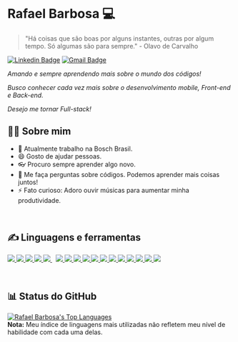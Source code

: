 # Rafael Barbosa :computer:
>"Há coisas que são boas por alguns instantes, outras por algum tempo. Só algumas são para sempre." - Olavo de Carvalho

[![Linkedin Badge](https://img.shields.io/badge/-LinkedIn-blue?style=flat-square&logo=Linkedin&logoColor=white&link=https://www.linkedin.com/in/rafael-barbosa-da-silvaa/)](https://www.linkedin.com/in/rafael-barbosa-da-silvaa/)
[![Gmail Badge](https://img.shields.io/badge/-Gmail-c14438?style=flat-square&logo=Gmail&logoColor=white&link=mailto:rafabdasilva12@gmail.com)](mailto:rafabdasilva12@gmail.com)

*Amando e sempre aprendendo mais sobre o mundo dos códigos!*

*Busco conhecer cada vez mais sobre o desenvolvimento mobile, Front-end e Back-end.*

*Desejo me tornar Full-stack!*


## 🙋‍♂️ Sobre mim

 - 🤖 Atualmente trabalho na Bosch Brasil.
 - 😄 Gosto de ajudar pessoas.
 - 👓 Procuro sempre aprender algo novo.
 - 💬 Me faça perguntas sobre códigos. Podemos aprender mais coisas juntos!
 - ⚡ Fato curioso: Adoro ouvir músicas para aumentar minha produtividade.

<br />

## ✍ Linguagens e ferramentas

<p align="left"> 
    <!-- python -->
    <a href="https://www.python.org" target="blank" title="Python"> <img src="https://img.icons8.com/color/48/000000/python.png"/> </a> 
    <!-- java -->
    <a href="https://www.java.com" target="_blank" title="Java"> <img src="https://img.icons8.com/color/48/000000/java-coffee-cup-logo.png"/> </a>
    <!-- js -->
    <a href="https://developer.mozilla.org/en-US/docs/Web/JavaScript" target="_blank" title="Javascript"> <img src="https://img.icons8.com/color/48/000000/javascript.png"/> </a> 
    <!-- C -->
    <a href="https://www.learn-c.org" target="_blank" title="C Language"> <img src="https://img.icons8.com/color/48/000000/c-programming.png"/> </a> 
    <!-- mysql -->
    <a style="padding-right:8px;" href="https://www.mysql.com/" target="_blank" title="MySQL"> <img src="https://img.icons8.com/fluent/50/000000/mysql-logo.png"/> </a>
    <!-- html -->
    <a href="https://www.w3.org/html/" target="_blank" title="HTML5"> <img src="https://img.icons8.com/color/48/000000/html-5.png"/> </a> 
    <!-- css -->
    <a href="https://www.w3schools.com/css/" target="_blank" title="CSS3"> <img src="https://img.icons8.com/color/48/000000/css3.png"/> </a> 
    <!-- sass -->
    <a href="https://sass-lang.com" target="_blank" title="Sass"> <img src="https://img.icons8.com/color/48/000000/sass.png"/> </a>  
    <!-- git -->
    <a href="https://git-scm.com/" target="_blank" title="Git"> <img src="https://img.icons8.com/color/48/000000/git.png"/> </a> 
    <!-- react native -->
    <a href="https://reactjs.org/" target="_blank" title="React Native"> <img src="https://img.icons8.com/color/48/000000/react-native.png"/> </a>
    <!-- Vue JS -->
    <a href="https://vuejs.org" target="_blank" title="Vue JS"> <img src="https://img.icons8.com/color/48/000000/vue-js.png"/> </a>
    <!-- Nuxt JS -->
    <a href="https://nuxtjs.org" target="_blank" title="NUXT JS"> <img src="https://img.icons8.com/external-tal-revivo-shadow-tal-revivo/48/000000/external-nuxt-js-a-free-and-open-source-web-application-framework-logo-shadow-tal-revivo.png"/> </a>
    <!-- Flutter -->
    <a href="https://flutter.dev" target="_blank" title="Flutter"> <img src="https://img.icons8.com/color/48/000000/flutter.png"/> </a>
    <!-- django-->
    <a href="https://www.djangoproject.com" target="_blank" title="Django"> <img src="https://img.icons8.com/windows/48/26e07f/django.png"/> </a>
    <!-- android -->
    <a href="https://developer.android.com/studio" target="_blank" title="Android"> <img src="https://img.icons8.com/color/48/000000/android-os.png"/> </a> 
    <!-- office -->
    <a href="https://www.microsoft.com/pt-br/microsoft-365" target="_blank" title="Office Package"> <img src="https://img.icons8.com/color/48/000000/microsoft-office-2019.png"/> </a> 
    <!-- Power BI -->
    <a href="https://powerbi.microsoft.com/pt-br/" target="_blank" title="Power BI"> <img src="https://img.icons8.com/color/48/000000/power-bi.png"/> </a> 
</p>

<br />

## 📊 Status do GitHub

<a href="https://github.com/RafaSilvaDev/github-readme-stats"><img alt="Rafael Barbosa's Top Languages" src="https://github-readme-stats.vercel.app/api/top-langs/?username=RafaSilvaDev&langs_count=8&count_private=true&layout=compact&theme=react&hide_border=true&bg_color=0D1117" /></a>
<br />
<b>Nota:</b> Meu índice de linguagens mais utilizadas não refletem meu nível de habilidade com cada uma delas.
